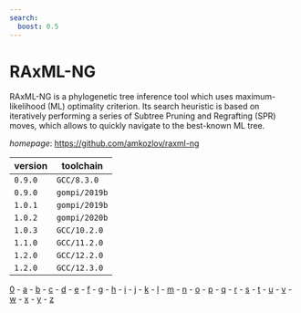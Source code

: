 ```yaml
---
search:
  boost: 0.5
---
```

# RAxML-NG

RAxML-NG is a phylogenetic tree inference tool which uses maximum-likelihood (ML) optimality criterion. Its search heuristic  is based on iteratively performing a series of Subtree Pruning and Regrafting  (SPR) moves, which allows to quickly navigate to the best-known ML tree.

*homepage*: <https://github.com/amkozlov/raxml-ng>

version | toolchain
--------|----------
``0.9.0`` | ``GCC/8.3.0``
``0.9.0`` | ``gompi/2019b``
``1.0.1`` | ``gompi/2019b``
``1.0.2`` | ``gompi/2020b``
``1.0.3`` | ``GCC/10.2.0``
``1.1.0`` | ``GCC/11.2.0``
``1.2.0`` | ``GCC/12.2.0``
``1.2.0`` | ``GCC/12.3.0``

[0](../0/index.md) - [a](../a/index.md) - [b](../b/index.md) - [c](../c/index.md) - [d](../d/index.md) - [e](../e/index.md) - [f](../f/index.md) - [g](../g/index.md) - [h](../h/index.md) - [i](../i/index.md) - [j](../j/index.md) - [k](../k/index.md) - [l](../l/index.md) - [m](../m/index.md) - [n](../n/index.md) - [o](../o/index.md) - [p](../p/index.md) - [q](../q/index.md) - [r](../r/index.md) - [s](../s/index.md) - [t](../t/index.md) - [u](../u/index.md) - [v](../v/index.md) - [w](../w/index.md) - [x](../x/index.md) - [y](../y/index.md) - [z](../z/index.md)

